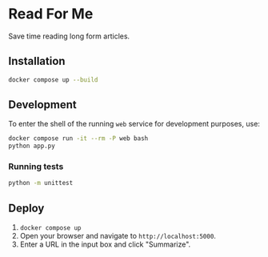 # Read For Me

Save time reading long form articles.

## Installation

```bash
docker compose up --build
```

## Development

To enter the shell of the running `web` service for development purposes, use:

```bash
docker compose run -it --rm -P web bash
python app.py
```

### Running tests

```bash
python -m unittest
```

## Deploy

1. `docker compose up`
2. Open your browser and navigate to `http://localhost:5000`.
3. Enter a URL in the input box and click "Summarize".
